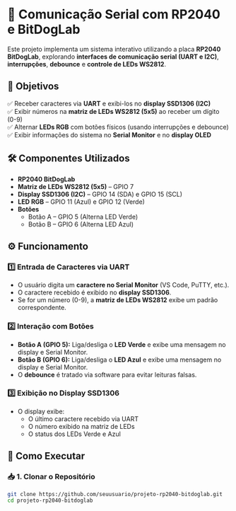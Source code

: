 # 📡 Comunicação Serial com RP2040 e BitDogLab  

Este projeto implementa um sistema interativo utilizando a placa **RP2040 BitDogLab**, explorando **interfaces de comunicação serial (UART e I2C)**, **interrupções**, **debounce** e **controle de LEDs WS2812**.  

## 🎯 **Objetivos**  
✅ Receber caracteres via **UART** e exibi-los no **display SSD1306 (I2C)**  
✅ Exibir números na **matriz de LEDs WS2812 (5x5)** ao receber um dígito (0-9)  
✅ Alternar **LEDs RGB** com botões físicos (usando interrupções e debounce)  
✅ Exibir informações do sistema no **Serial Monitor** e no **display OLED**  

## 🛠 **Componentes Utilizados**  
- **RP2040 BitDogLab**  
- **Matriz de LEDs WS2812 (5x5)** – GPIO 7  
- **Display SSD1306 (I2C)** – GPIO 14 (SDA) e GPIO 15 (SCL)  
- **LED RGB** – GPIO 11 (Azul) e GPIO 12 (Verde)  
- **Botões**  
  - Botão A – GPIO 5 (Alterna LED Verde)  
  - Botão B – GPIO 6 (Alterna LED Azul)  

## ⚙ **Funcionamento**  

### 1️⃣ **Entrada de Caracteres via UART**  
- O usuário digita um **caractere no Serial Monitor** (VS Code, PuTTY, etc.).  
- O caractere recebido é exibido no **display SSD1306**.  
- Se for um número (0-9), a **matriz de LEDs WS2812** exibe um padrão correspondente.  

### 2️⃣ **Interação com Botões**  
- **Botão A (GPIO 5):** Liga/desliga o **LED Verde** e exibe uma mensagem no display e Serial Monitor.  
- **Botão B (GPIO 6):** Liga/desliga o **LED Azul** e exibe uma mensagem no display e Serial Monitor.  
- O **debounce** é tratado via software para evitar leituras falsas.  

### 3️⃣ **Exibição no Display SSD1306**  
- O display exibe:  
  - O último caractere recebido via UART  
  - O número exibido na matriz de LEDs  
  - O status dos LEDs Verde e Azul  

## 🔧 **Como Executar**  

### 📥 **1. Clonar o Repositório**  
```sh
git clone https://github.com/seuusuario/projeto-rp2040-bitdoglab.git
cd projeto-rp2040-bitdoglab

